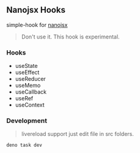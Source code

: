 ## Nanojsx Hooks

simple-hook for [nanojsx](https://nanojsx.io)

> Don't use it. This hook is experimental.

### Hooks

- useState
- useEffect
- useReducer
- useMemo
- useCallback
- useRef
- useContext

### Development

> livereload support just edit file in src folders.

```bash
deno task dev
```
